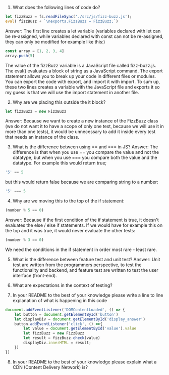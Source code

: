 1. What does the following lines of code do?
```js
let fizzBuzz = fs.readFileSync('./src/js/fizz-buzz.js');
eval( fizzBuzz + `\nexports.FizzBuzz = FizzBuzz;`)
```
Answer: The first line creates a let variable (variables declared with let can be re-assigned, while variables declared with const can not be re-assigned, they can only be modified for example like this:)
```js
const array = [1, 2, 3, 4]
array.push(5)
```
The value of the fizzBuzz variable is a JavaScript file called fizz-buzz.js.
The eval() evaluates a block of string as a JavaScript command.
The export statement allows you to break up your code in different files or modules. You can export the code with export, and import it with import.
To sum up, these two lines creates a variable with the JavaScript file and exports it so my guess is that we will use the import statement in another file.

2. Why are we placing this outside the it block?
```js
let fizzBuzz = new FizzBuzz
```
Answer: Because we want to create a new instance of the FizzBuzz class (we do not want it to have a scope of only one test, because we will use it in more than one tests), it would be unnecessary to add it inside every test that needs an instance of the class.

3. What is the difference between using == and === in JS?
Answer: The difference is that when you use == you compare the value and not the datatype, but when you use === you compare both the value and the datatype. For example this would return true;
```js
'5' == 5
```
but this would return false because we are comparing string to a number:
```js
'5' === 5
```

4. Why are we moving this to the top of the if statement:
```js
(number % 5 == 0)
```
Answer: Because if the first condition of the if statement is true, it doesn't evaluates the else / else if statements. If we would have for example this on the top and it was true, it would never evaluate the other tests:
```js
(number % 3 == 0)
```
We need the conditions in the if statement in order most rare - least rare.
<!-- change line 40? -->

5. What is the difference between feature test and unit test?
Answer: Unit test are written from the programmers perspective, to test the functionality and backend, and feature test are written to test the user interface (front-end).
<!-- double-check this answer -->

6. What are expectations in the context of testing?

7. In your README to the best of your knowledge please write a line to line explanation of what is happening in this code
```js
document.addEventListener('DOMContentLoaded', () => {
    let button = document.getElementById('button')
    let displayDiv = document.getElementById('display_answer')
    button.addEventListener('click', () =>{
        let value = document.getElementById('value').value
        let fizzBuzz = new FizzBuzz
        let result = fizzBuzz.check(value)
        displayDiv.innerHTML = result;
    })
})
```

8. In your README to the best of your knowledge please explain what a CDN (Content Delivery Network) is?